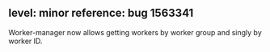 level: minor
reference: bug 1563341
---
Worker-manager now allows getting workers by worker group and singly by worker ID.
